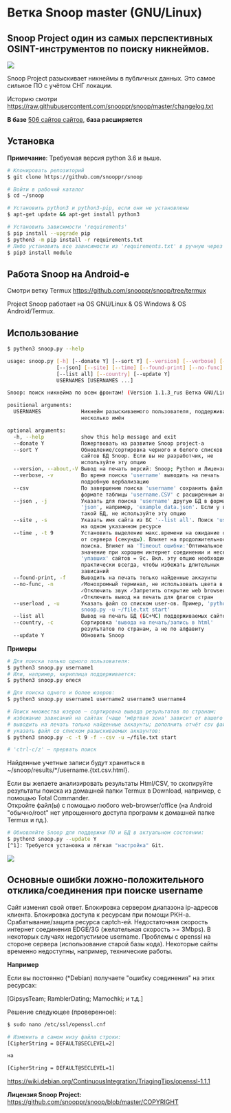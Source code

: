 Ветка Snoop master (GNU/Linux)
=============================

## Snoop Project один из самых перспективных OSINT-инструментов по поиску никнеймов.

<img src="https://raw.githubusercontent.com/snooppr/snoop/master/images/snoop.png" />

Snoop Project разыскивает никнеймы в публичных данных. Это самое сильное ПО с учётом
СНГ локации.

Историю смотри
https://raw.githubusercontent.com/snooppr/snoop/master/changelog.txt

**В базе** [506 сайтов сайтов](https://github.com/snooppr/snoop/blob/termux/sites.md "database"), **база расширяется**

## Установка

**Примечание**: Требуемая версия python 3.6 и выше.

```bash
# Клонировать репозиторий
$ git clone https://github.com/snooppr/snoop

# Войти в рабочий каталог
$ cd ~/snoop

# Установить python3 и python3-pip, если они не установлены
$ apt-get update && apt-get install python3

# Установить зависимости 'requirements'
$ pip install --upgrade pip
$ python3 -m pip install -r requirements.txt
# Либо установить все зависимости из 'requirements.txt' в ручную через
$ pip3 install module
```
## Работа Snoop на Android-е
Смотри ветку Termux
https://github.com/snooppr/snoop/tree/termux

Project Snoop работает на OS GNU/Linux & OS Windows & OS Android/Termux.

## Использование

```bash
$ python3 snoop.py --help

usage: snoop.py [-h] [--donate Y] [--sort Y] [--version] [--verbose] [--csv]
                [--json] [--site] [--time] [--found-print] [--no-func]
                [--list all] [--country] [--update Y]
                USERNAMES [USERNAMES ...]

Snoop: поиск никнейма по всем фронтам! (Version 1.1.3_rus Ветка GNU/Linux)

positional arguments:
  USERNAMES             Никнейм разыскиваемого пользователя, поддерживается
                        несколько имён

optional arguments:
  -h, --help            show this help message and exit
  --donate Y            Пожертвовать на развитие Snoop project-а
  --sort Y              Обновление/сортировка черного и белого списков (.json)
                        сайтов БД Snoop. Если вы не разработчик, не
                        используйте эту опцию
  --version, --about,-V Вывод на печать версий: Snoop; Python и Лицензии
  --verbose, -v         Во время поиска 'username' выводить на печать
                        подробную вербализацию
  --csv                 По завершению поиска 'username' сохранить файл в
                        формате таблицы 'username.CSV' с расширенным анализом
  --json , -j           Указать для поиска 'username' другую БД в формате
                        'json', например, 'example_data.json'. Если у вас нет
                        такой БД, не используйте эту опцию
  --site , -s           Указать имя сайта из БС '--list all'. Поиск 'username'
                        на одном указанном ресурсе
  --time , -t 9         Установить выделение макс.времени на ожидание ответа
                        от сервера (секунды). Влияет на продолжительность
                        поиска. Влияет на 'Timeout ошибки:'Оптимальное
                        значение при хорошем интернет соединении и нескольких
                        'упавших' сайтов = 9с. Вкл. эту опцию необходимо
                        практически всегда, чтобы избежать длительных
                        зависаний
  --found-print, -f     Выводить на печать только найденные аккаунты
  --no-func, -n         ✓Монохромный терминал, не использовать цвета в url
                        ✓Отключить звук ✓Запретить открытие web browser-а
                        ✓Отключить вывод на печать для флагов стран
  --userload , -u       Указать файл со списком user-ов. Пример, 'python3
                        snoop.py -u ~/file.txt start'
  --list all            Вывод на печать БД (БС+ЧС) поддерживаемых сайтов
  --country, -c         Сортировка 'вывода на печать/запись в html'
                        результатов по странам, а не по алфавиту
  --update Y            Обновить Snoop
```

**Примеры**
```bash
# Для поиска только одного пользователя:
$ python3 snoop.py username1
# Или, например, кириллица поддерживается:
$ python3 snoop.py олеся

# Для поиска одного и более юзеров:
$ python3 snoop.py username1 username2 username3 username4

# Поиск множества юзеров — сортировка вывода результатов по странам;
# избежание зависаний на сайтах (чаще 'мёртвая зона' зависит от вашего ip-адреса);
# выводить на печать только найденные аккаунты; дополнить отчёт csv файлом;
# указать файл со списком разыскиваемых аккаунтов:
$ python3 snoop.py -с -t 9 -f --csv -u ~/file.txt start

# 'ctrl-c/z' — прервать поиск
```

Найденные учетные записи будут храниться в ~/snoop/results/*/username.{txt.csv.html}.

Если вы желаете анализировать результаты Html/CSV, то скопируйте результаты поиска из домашней папки Termux в Download, например, с помощью Total Commander.  
Откройте файл(ы) с помощью любого web-browser/office (на Android "обычно/root" нет упрощенного доступа программ к домашней папке Termux и пд.).

```bash
# Обновляйте Snoop для поддержки ПО и БД в актуальном состоянии:
$ python3 snoop.py --update Y
[^1]: Требуется установка и лёгкая "настройка" Git.
```

<img src="https://raw.githubusercontent.com/snooppr/snoop/master/images/Run.gif"/>

## Основные ошибки ложно-положительного отклика/соединения при поиске username
Cайт изменил свой ответ.
Блокировка сервером диапазона ip-адресов клиента.
Блокировка доступа к ресурсам при помощи РКН-а.
Срабатывание/защита ресурса captch-ей.
Недостаточная скорость интернет соединения EDGE/3G (желательная скорость >= 3Mbps).
В некоторых случаях недопустимое username.
Проблемы с openssl на стороне сервера (использование старой базы кода).
Некоторые сайты временно недоступны, например, технические работы.


**Например**

Если вы постоянно (*Debian) получаете "ошибку соединения" на этих ресурсах:

[GipsysTeam;
RamblerDating;
Mamochki;
и т.д.]

Решение следующее (проверенное):
```bash
$ sudo nano /etc/ssl/openssl.cnf

# Изменить в самом низу файла строки:
[CipherString = DEFAULT@SECLEVEL=2]

на

[CipherString = DEFAULT@SECLEVEL=1]
```
https://wiki.debian.org/ContinuousIntegration/TriagingTips/openssl-1.1.1

**Лицензия Snoop Project:** https://github.com/snooppr/snoop/blob/master/COPYRIGHT
